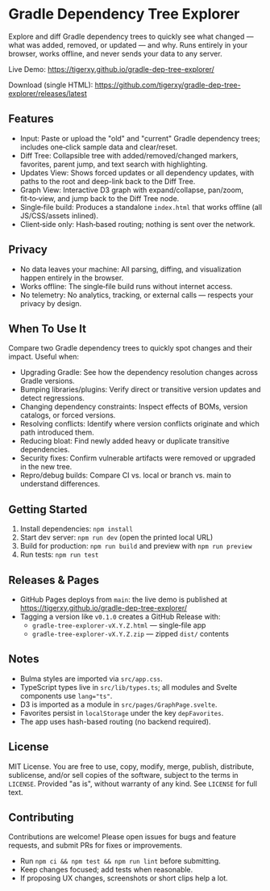 # Gradle Dependency Tree Explorer

Explore and diff Gradle dependency trees to quickly see what changed — what was added, removed, or updated — and why. Runs entirely in your browser, works offline, and never sends your data to any server.

Live Demo: https://tigerxy.github.io/gradle-dep-tree-explorer/

Download (single HTML): https://github.com/tigerxy/gradle-dep-tree-explorer/releases/latest

## Features

- Input: Paste or upload the "old" and "current" Gradle dependency trees; includes one‑click sample data and clear/reset.
- Diff Tree: Collapsible tree with added/removed/changed markers, favorites, parent jump, and text search with highlighting.
- Updates View: Shows forced updates or all dependency updates, with paths to the root and deep-link back to the Diff Tree.
- Graph View: Interactive D3 graph with expand/collapse, pan/zoom, fit‑to‑view, and jump back to the Diff Tree node.
- Single‑file build: Produces a standalone `index.html` that works offline (all JS/CSS/assets inlined).
- Client‑side only: Hash‑based routing; nothing is sent over the network.

## Privacy

- No data leaves your machine: All parsing, diffing, and visualization happen entirely in the browser.
- Works offline: The single‑file build runs without internet access.
- No telemetry: No analytics, tracking, or external calls — respects your privacy by design.

## When To Use It

Compare two Gradle dependency trees to quickly spot changes and their impact. Useful when:

- Upgrading Gradle: See how the dependency resolution changes across Gradle versions.
- Bumping libraries/plugins: Verify direct or transitive version updates and detect regressions.
- Changing dependency constraints: Inspect effects of BOMs, version catalogs, or forced versions.
- Resolving conflicts: Identify where version conflicts originate and which path introduced them.
- Reducing bloat: Find newly added heavy or duplicate transitive dependencies.
- Security fixes: Confirm vulnerable artifacts were removed or upgraded in the new tree.
- Repro/debug builds: Compare CI vs. local or branch vs. main to understand differences.

## Getting Started

1. Install dependencies: `npm install`
2. Start dev server: `npm run dev` (open the printed local URL)
3. Build for production: `npm run build` and preview with `npm run preview`
4. Run tests: `npm run test`

## Releases & Pages

- GitHub Pages deploys from `main`: the live demo is published at
  https://tigerxy.github.io/gradle-dep-tree-explorer/
- Tagging a version like `v0.1.0` creates a GitHub Release with:
  - `gradle-tree-explorer-vX.Y.Z.html` — single‑file app
  - `gradle-tree-explorer-vX.Y.Z.zip` — zipped `dist/` contents

## Notes

- Bulma styles are imported via `src/app.css`.
- TypeScript types live in `src/lib/types.ts`; all modules and Svelte components use `lang="ts"`.
- D3 is imported as a module in `src/pages/GraphPage.svelte`.
- Favorites persist in `localStorage` under the key `depFavorites`.
- The app uses hash-based routing (no backend required).

## License

MIT License. You are free to use, copy, modify, merge, publish, distribute, sublicense, and/or sell copies of the software, subject to the terms in `LICENSE`. Provided "as is", without warranty of any kind. See `LICENSE` for full text.

## Contributing

Contributions are welcome! Please open issues for bugs and feature requests, and submit PRs for fixes or improvements.

- Run `npm ci && npm test && npm run lint` before submitting.
- Keep changes focused; add tests when reasonable.
- If proposing UX changes, screenshots or short clips help a lot.
